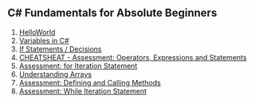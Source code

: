 <h2>C# Fundamentals for Absolute Beginners</h2>
<ol>
<li> <a href="https://github.com/mahreenq/CSharpTutorial/blob/HelloWorld/HelloWorld/Program.cs">HelloWorld </a> </li>
<li> <a href="https://github.com/mahreenq/CSharpTutorial/blob/Variables/HelloWorld/Program.cs">Variables in C# </a> </li>
<li> <a href="https://github.com/mahreenq/CSharpTutorial/blob/ifStatements/HelloWorld/Program.cs">If Statements / Decisions </a> </li>
<li> <a href="https://github.com/mahreenq/CSharpTutorial/blob/assessment/HelloWorld/Program.cs">CHEATSHEAT - Assessment: Operators, Expressions and Statements </a> </li>
<li> <a href="https://github.com/mahreenq/CSharpTutorial/blob/iteration/HelloWorld/Program.cs">Assessment: for Iteration Statement </a> </li>
<li> <a href="https://github.com/mahreenq/CSharpTutorial/blob/arrays/HelloWorld/Program.cs">Understanding Arrays </a> </li>
<li> <a href="https://github.com/mahreenq/CSharpTutorial/blob/methods/HelloWorld/Program.cs">Assessment: Defining and Calling Methods </a> </li>
<li> <a href="https://github.com/mahreenq/CSharpTutorial/blob/while/HelloWorld/Program.cs">Assessment: While Iteration Statement </a> </li>
</ol>
